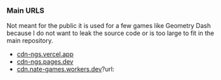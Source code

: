 ### Main URLS
Not meant for the public it is used for a few games like Geometry Dash because I do not want to leak the source code or is too large to fit in the main repository.
- [cdn-ngs.vercel.app](https://cdn-ngs.vercel.app/)
- [cdn-ngs.pages.dev](https://cdn-ngs.pages.dev/)
- [cdn.nate-games.workers.dev](https://cdn.nate-games.workers.dev)?url: